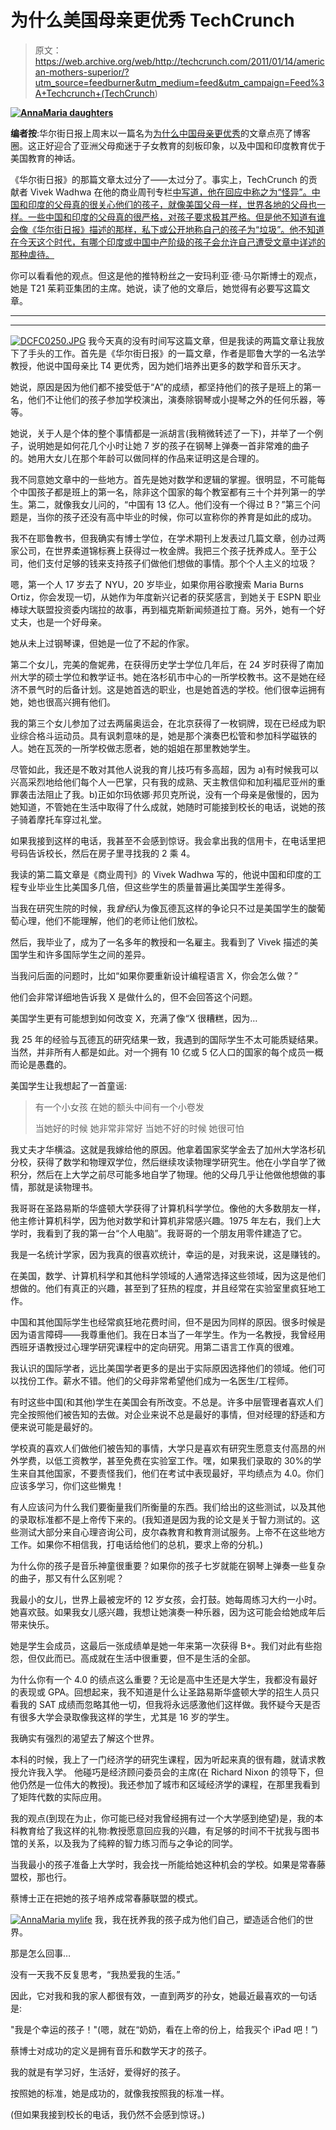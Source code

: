 # 为什么美国母亲更优秀 TechCrunch

> 原文：<https://web.archive.org/web/http://techcrunch.com/2011/01/14/american-mothers-superior/?utm_source=feedburner&utm_medium=feed&utm_campaign=Feed%3A+Techcrunch+(TechCrunch>)

**[![](img/04b873e7d8acd163805908c0503a5ef1.png "AnnaMaria daughters")](https://web.archive.org/web/20230202232900/https://techcrunch.com/wp-content/uploads/2011/01/annamaria-daughters.jpg)**

**编者按**:华尔街日报上周末以一篇名为[为什么中国母亲更优秀](https://web.archive.org/web/20230202232900/http://online.wsj.com/article/SB10001424052748704111504576059713528698754.html?mod=WSJ_hp_mostpop_read)的文章点亮了博客圈。这正好迎合了亚洲父母痴迷于子女教育的刻板印象，以及中国和印度教育优于美国教育的神话。

《华尔街日报》的那篇文章太过分了——太过分了。事实上，TechCrunch 的贡献者 Vivek Wadhwa 在他的商业周刊专栏[中写道，他在回应中称之为“怪异”。中国和印度的父母真的很关心他们的孩子，就像美国父母一样，世界各地的父母也一样。一些中国和印度的父母真的很严格，对孩子要求极其严格。但是他不知道有谁会像《华尔街日报》描述的那样，私下或公开地称自己的孩子为“垃圾”。他不知道在今天这个时代，有哪个印度或中国中产阶级的孩子会允许自己遭受文章中详述的那种虐待。](https://web.archive.org/web/20230202232900/http://www.businessweek.com/technology/content/jan2011/tc20110112_006501.htm)

你可以看看他的观点。但这是他的推特粉丝之一安玛利亚·德·马尔斯博士的观点，她是 T21 茱莉亚集团的主席。她说，读了他的文章后，她觉得有必要写这篇文章。

* * *

* * *

[![](img/fcf60f855077ac67f6cfaab5e02d833f.png "DCFC0250.JPG")](https://web.archive.org/web/20230202232900/https://techcrunch.com/wp-content/uploads/2011/01/annamaria.jpg) 我今天真的没有时间写这篇文章，但是我读的两篇文章让我放下了手头的工作。首先是《华尔街日报》的一篇文章，作者是耶鲁大学的一名法学教授，他说中国母亲比 T4 更优秀，因为她们培养出更多的数学和音乐天才。

她说，原因是因为他们都不接受低于“A”的成绩，都坚持他们的孩子是班上的第一名，他们不让他们的孩子参加学校演出，演奏除钢琴或小提琴之外的任何乐器，等等。

她说，关于人是个体的整个事情都是一派胡言(我稍微转述了一下)，并举了一个例子，说明她是如何花几个小时让她 7 岁的孩子在钢琴上弹奏一首非常难的曲子的。她用大女儿在那个年龄可以做同样的作品来证明这是合理的。

我不同意她文章中的一些地方。首先是她对数学和逻辑的掌握。很明显，不可能每个中国孩子都是班上的第一名，除非这个国家的每个教室都有三十个并列第一的学生。第二，就像我女儿问的，“中国有 13 亿人。他们没有一个得过 B？”第三个问题是，当你的孩子还没有高中毕业的时候，你可以宣称你的养育是如此的成功。

我不在耶鲁教书，但我确实有博士学位，在学术期刊上发表过几篇文章，创办过两家公司，在世界柔道锦标赛上获得过一枚金牌。我把三个孩子抚养成人。至于公司，他们支付足够的钱来支持孩子们做他们想做的事情。那个个人主义的垃圾？

嗯，第一个人 17 岁去了 NYU，20 岁毕业，如果你用谷歌搜索 Maria Burns Ortiz，你会发现一切，从她作为年度新兴记者的获奖感言，到她关于 ESPN 职业棒球大联盟投资委内瑞拉的故事，再到福克斯新闻频道拉丁裔。另外，她有一个好丈夫，也是一个好母亲。

她从未上过钢琴课，但她是一位了不起的作家。

第二个女儿，完美的詹妮弗，在获得历史学士学位几年后，在 24 岁时获得了南加州大学的硕士学位和教学证书。她在洛杉矶市中心的一所学校教书。这不是她在经济不景气时的后备计划。这是她首选的职业，也是她首选的学校。他们很幸运拥有她，她也很高兴拥有他们。

我的第三个女儿参加了过去两届奥运会，在北京获得了一枚铜牌，现在已经成为职业综合格斗运动员。具有讽刺意味的是，她是那个演奏巴松管和参加科学磁铁的人。她在瓦茨的一所学校做志愿者，她的姐姐在那里教她学生。

尽管如此，我还是不敢对其他人说我的育儿技巧有多高超，因为 a)有时候我可以兴高采烈地给他们每个人一巴掌，只有我的成熟、天主教信仰和加利福尼亚州的重罪袭击法阻止了我。b)正如尔玛依娜·邦贝克所说，没有一个母亲是傲慢的，因为她知道，不管她在生活中取得了什么成就，她随时可能接到校长的电话，说她的孩子骑着摩托车穿过礼堂。

如果我接到这样的电话，我甚至不会感到惊讶。我会拿出我的信用卡，在电话里把号码告诉校长，然后在房子里寻找我的 2 乘 4。

我读的第二篇文章是《商业周刊》的 Vivek Wadhwa 写的，他说中国和印度的工程专业毕业生比美国多几倍，但这些学生的质量普遍比美国学生差得多。

当我在研究生院的时候，我*曾经*认为像瓦德瓦这样的争论只不过是美国学生的酸葡萄心理，他们不能理解，他们的老师让他们放松。

然后，我毕业了，成为了一名多年的教授和一名雇主。我看到了 Vivek 描述的美国学生和许多国际学生之间的差异。

当我问后面的问题时，比如“如果你要重新设计编程语言 X，你会怎么做？”

他们会非常详细地告诉我 X 是做什么的，但不会回答这个问题。

美国学生更有可能想到如何改变 X，充满了像“X 很糟糕，因为…

我 25 年的经验与瓦德瓦的研究结果一致，我遇到的国际学生不太可能质疑结果。当然，并非所有人都是如此。对一个拥有 10 亿或 5 亿人口的国家的每个成员一概而论是愚蠢的。

美国学生让我想起了一首童谣:

> 有一个小女孩
> 在她的额头中间有一个小卷发
> 
> 当她好的时候
> 她非常非常好
> 当她不好的时候
> 她很可怕

我丈夫才华横溢。这就是我嫁给他的原因。他拿着国家奖学金去了加州大学洛杉矶分校，获得了数学和物理双学位，然后继续攻读物理学研究生。他在小学自学了微积分，然后在上大学之前尽可能多地自学了物理。他的父母几乎让他做他想做的事情，那就是读物理书。

我哥哥在圣路易斯的华盛顿大学获得了计算机科学学位。像他的大多数朋友一样，他主修计算机科学，因为他对数学和计算机非常感兴趣。1975 年左右，我们上大学时，我看到了我的第一台“个人电脑”。我哥哥的一个朋友用零件建造了它。

我是一名统计学家，因为我真的很喜欢统计，幸运的是，对我来说，这是赚钱的。

在美国，数学、计算机科学和其他科学领域的人通常选择这些领域，因为这是他们想做的。他们有真正的兴趣，甚至到了狂热的程度，并且经常在实验室里疯狂地工作。

中国和其他国际学生也经常疯狂地花费时间，但不是因为同样的原因。很多时候是因为语言障碍——我尊重他们。我在日本当了一年学生。作为一名教授，我曾经用西班牙语教授过心理学研究课程中的定向研究。用第二语言工作真的很难。

我认识的国际学者，远比美国学者更多的是出于实际原因选择他们的领域。他们可以找份工作。薪水不错。他们的父母非常希望他们成为一名医生/工程师。

有时这些中国(和其他)学生在美国会有所改变。不总是。许多中层管理者喜欢人们完全按照他们被告知的去做。对企业来说不总是最好的事情，但对经理的舒适和方便来说可能是最好的。

学校真的喜欢人们做他们被告知的事情，大学只是喜欢有研究生愿意支付高昂的州外学费，以低工资教学，甚至免费在实验室工作。嘿，如果我们录取的 30%的学生来自其他国家，不要责怪我们，他们在考试中表现最好，平均绩点为 4.0。你们应该多学习，你们这些懒鬼！

有人应该问为什么我们要衡量我们所衡量的东西。我们给出的这些测试，以及其他的录取标准都不是上帝传下来的。(我知道是因为我的论文是关于智力测试的。这些测试大部分来自心理咨询公司，皮尔森教育和教育测试服务。上帝不在这些地方工作。如果你不相信我，打电话给他们的总机，要求上帝的分机。)

为什么你的孩子是音乐神童很重要？如果你的孩子七岁就能在钢琴上弹奏一些复杂的曲子，那又有什么区别呢？

我最小的女儿，世界上最被宠坏的 12 岁女孩，会打鼓。她每周练习大约一小时。她喜欢鼓。如果我女儿感兴趣，我想让她演奏一种乐器，因为这可能会给她成年后带来快乐。

她是学生会成员，这最后一张成绩单是她一年来第一次获得 B+。我们对此有些抱怨，但仅此而已。高成就在生活中很重要，但不是生活的全部。

为什么你有一个 4.0 的绩点这么重要？无论是高中生还是大学生，我都没有最好的表现或 GPA。回想起来，我不知道是什么让圣路易斯华盛顿大学的招生人员只看我的 SAT 成绩而忽略其他一切，但我将永远感激他们这样做。我怀疑今天是否有很多大学会录取像我这样的学生，尤其是 16 岁的学生。

我确实有强烈的渴望去了解这个世界。

本科的时候，我上了一门经济学的研究生课程，因为听起来真的很有趣，就请求教授允许我入学。
他碰巧是经济顾问委员会的主席(在 Richard Nixon 的领导下，但他仍然是一位伟大的教授)。我还参加了城市和区域经济学的课程，在那里我看到了矩阵代数的实际应用。

我的观点(到现在为止，你可能已经对我曾经拥有过一个大学感到绝望)是，我的本科教育给了我这样的礼物:教授愿意回应我的兴趣，有足够的时间不干扰我与图书馆的关系，以及我为了纯粹的智力练习而与之争论的同学。

当我最小的孩子准备上大学时，我会找一所能给她这种机会的学校。如果是常春藤盟校，那也行。

蔡博士正在把她的孩子培养成常春藤联盟的模式。

[![](img/7bc8a38970c034ae87acdaeb077bc810.png "AnnaMaria mylife")](https://web.archive.org/web/20230202232900/https://techcrunch.com/wp-content/uploads/2011/01/annamaria-mylife.gif) 我，我在抚养我的孩子成为他们自己，塑造适合他们的世界。

那是怎么回事…

没有一天我不反复思考，“我热爱我的生活。”

因此，它对我和我的家人都很有效，一直到两岁的孙女，她最近最喜欢的一句话是:

"我是个幸运的孩子！"(嗯，就在“奶奶，看在上帝的份上，给我买个 iPad 吧！”)

蔡博士对成功的定义是拥有音乐和数学天才的孩子。

我的就是有学习好，生活好，爱得好的孩子。

按照她的标准，她是成功的，就像我按照我的标准一样。

(但如果我接到校长的电话，我仍然不会感到惊讶。)